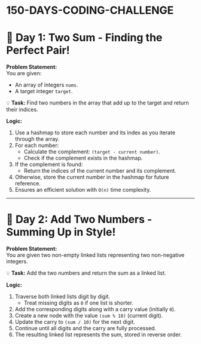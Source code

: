 # 150-DAYS-CODING-CHALLENGE

# 🚀 Day 1: Two Sum - Finding the Perfect Pair!

**Problem Statement:**  
You are given:  
- An array of integers `nums`.  
- A target integer `target`.  

💡 **Task:** Find two numbers in the array that add up to the target and return their indices.  

**Logic:**  

1. Use a hashmap to store each number and its index as you iterate through the array.  
2. For each number:  
   - Calculate the complement: `(target - current number)`.  
   - Check if the complement exists in the hashmap.  
3. If the complement is found:  
   - Return the indices of the current number and its complement.  
4. Otherwise, store the current number in the hashmap for future reference.  
5. Ensures an efficient solution with `O(n)` time complexity.  

---

# 🌟 Day 2: Add Two Numbers - Summing Up in Style!

**Problem Statement:**  
You are given two non-empty linked lists representing two non-negative integers.  

💡 **Task:** Add the two numbers and return the sum as a linked list.  

**Logic:**  

1. Traverse both linked lists digit by digit.  
   - Treat missing digits as `0` if one list is shorter.  
2. Add the corresponding digits along with a carry value (initially `0`).  
3. Create a new node with the value `(sum % 10)` (current digit).  
4. Update the carry to `(sum / 10)` for the next digit.  
5. Continue until all digits and the carry are fully processed.  
6. The resulting linked list represents the sum, stored in reverse order.  

